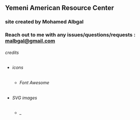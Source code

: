 ## Yemeni American Resource Center
### site created by Mohamed Albgal
### Reach out to me with any issues/questions/requests : malbgal@gmail.com


###### credits
- ###### icons
  - ###### Font Awesome
- ###### SVG images
  - ###### _
